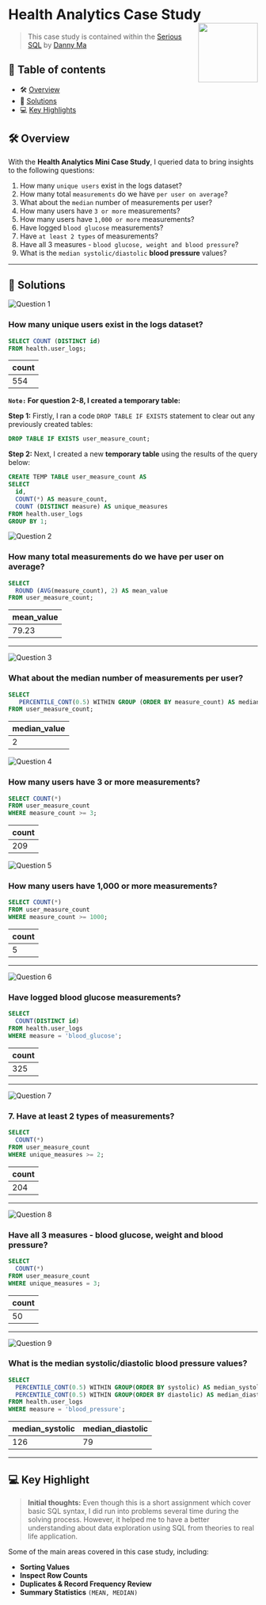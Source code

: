 # Health Analytics Case Study <img src="/IMG/pngwing.com.png" align="right" width="120" />

> This case study is contained within the [Serious SQL](https://www.datawithdanny.com) by [Danny Ma](https://www.linkedin.com/in/datawithdanny/)
> 
## 📕 **Table of contents**
<!--ts-->
   * 🛠️ [Overview](#️-overview)
   * 🚀 [Solutions](#-solutions)
   * 💻 [Key Highlights](#-key-highlight)


## 🛠️ Overview
With the **Health Analytics Mini Case Study**, I queried data to bring insights to the following questions:
1. How many `unique users` exist in the logs dataset?
2. How many total `measurements` do we have `per user on average`?
3. What about the `median` number of measurements per user?
4. How many users have `3 or more` measurements?
5. How many users have `1,000 or more` measurements?
6. Have logged `blood glucose` measurements?
7. Have `at least 2 types` of measurements?
8. Have all 3 measures - `blood glucose, weight and blood pressure`?
9. What is the `median systolic/diastolic` **blood pressure** values?

---
## 🚀 Solutions
![Question 1](https://img.shields.io/badge/Question-1-971901)
### **How many unique users exist in the logs dataset?**
```sql
SELECT COUNT (DISTINCT id)
FROM health.user_logs;
```

|count                                   |
|----------------------------------------|
|554                                     |
**`Note:` For question 2-8, I created a temporary table:**

**Step 1:** Firstly, I ran a code `DROP TABLE IF EXISTS` statement to clear out any previously created tables:
  ```sql
  DROP TABLE IF EXISTS user_measure_count;
  ```
**Step 2:** Next, I created a new **temporary table** using the results of the query below:
  ```sql
  CREATE TEMP TABLE user_measure_count AS
  SELECT 
    id,
    COUNT(*) AS measure_count,
    COUNT (DISTINCT measure) AS unique_measures
  FROM health.user_logs
  GROUP BY 1;
  ```

![Question 2](https://img.shields.io/badge/Question-2-971901)
### **How many total measurements do we have per user on average?**
```sql
SELECT
  ROUND (AVG(measure_count), 2) AS mean_value
FROM user_measure_count;
```

|mean_value                              |
|----------------------------------------|
|79.23                                   |

---

![Question 3](https://img.shields.io/badge/Question-3-971901)
### **What about the median number of measurements per user?**
```sql 
SELECT 
   PERCENTILE_CONT(0.5) WITHIN GROUP (ORDER BY measure_count) AS median_value 
FROM user_measure_count;
```

|median_value                            |
|----------------------------------------|
|2                                       |



![Question 4](https://img.shields.io/badge/Question-4-971901)
### **How many users have 3 or more measurements?**
```sql
SELECT COUNT(*)
FROM user_measure_count
WHERE measure_count >= 3;
```

|count                                   |
|----------------------------------------|
|209                                     |


![Question 5](https://img.shields.io/badge/Question-5-971901)
### **How many users have 1,000 or more measurements?**
```sql 
SELECT COUNT(*)
FROM user_measure_count
WHERE measure_count >= 1000;
```

|count                                   |
|----------------------------------------|
|5                                       |

---

![Question 6](https://img.shields.io/badge/Question-6-971901)
### **Have logged blood glucose measurements?**
```sql
SELECT 
  COUNT(DISTINCT id)
FROM health.user_logs
WHERE measure = 'blood_glucose';
```

|count                                   |
|----------------------------------------|
|325                                     |

---

![Question 7](https://img.shields.io/badge/Question-7-971901)
### 7. **Have at least 2 types of measurements?**
```sql
SELECT 
  COUNT(*)
FROM user_measure_count
WHERE unique_measures >= 2;
```


|count                                   |
|----------------------------------------|
|204                                     |

---

![Question 8](https://img.shields.io/badge/Question-8-971901)
### **Have all 3 measures - blood glucose, weight and blood pressure?**
```sql
SELECT
  COUNT(*)
FROM user_measure_count
WHERE unique_measures = 3;
```

|count                                   |
|----------------------------------------|
|50                                      |

---

![Question 9](https://img.shields.io/badge/Question-9-971901)
### **What is the median systolic/diastolic blood pressure values?**
```sql
SELECT
  PERCENTILE_CONT(0.5) WITHIN GROUP(ORDER BY systolic) AS median_systolic,
  PERCENTILE_CONT(0.5) WITHIN GROUP(ORDER BY diastolic) AS median_diastolic
FROM health.user_logs
WHERE measure = 'blood_pressure';
```

|median_systolic|median_diastolic|
|---------------|----------------|
|126            |79              |
---
## 💻 Key Highlight
> **Initial thoughts:** 
Even though this is a short assignment which cover basic SQL syntax, I did run into problems several time during the solving process. However, it helped me to have a better understanding about data exploration using SQL from theories to real life application.

Some of the main areas covered in this case study, including:
* **Sorting Values**
* **Inspect Row Counts** 
* **Duplicates & Record Frequency Review**
* **Summary Statistics** `(MEAN, MEDIAN)`
